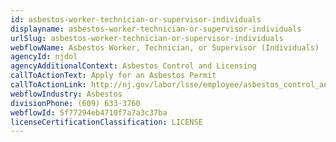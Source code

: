 ```yaml
---
id: asbestos-worker-technician-or-supervisor-individuals
displayname: asbestos-worker-technician-or-supervisor-individuals
urlSlug: asbestos-worker-technician-or-supervisor-individuals
webflowName: Asbestos Worker, Technician, or Supervisor (Individuals)
agencyId: njdol
agencyAdditionalContext: Asbestos Control and Licensing
callToActionText: Apply for an Asbestos Permit
callToActionLink: http://nj.gov/labor/lsse/employee/asbestos_control_and_licensing.html
webflowIndustry: Asbestos
divisionPhone: (609) 633-3760
webflowId: 5f77294eb4710f7a7a3c37ba
licenseCertificationClassification: LICENSE
---
```

